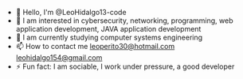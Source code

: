 - 👋 Hello, I'm @LeoHidalgo13-code
- 👀 I am interested in cybersecurity, networking, programming, web application development, JAVA application development
- 🌱 I am currently studying computer systems engineering
- 📫 How to contact me leoperito30@hotmail.com
leohidalgo154@gmail.com
- ⚡ Fun fact: I am sociable, I work under pressure, a good developer
